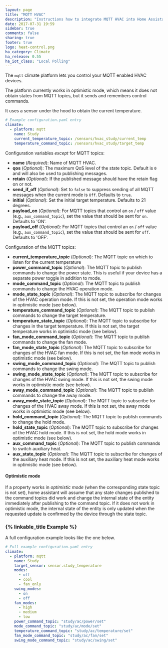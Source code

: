 ```yaml
---
layout: page
title: "MQTT HVAC"
description: "Instructions how to integrate MQTT HVAC into Home Assistant."
date: 2017-07-31 19:59
sidebar: true
comments: false
sharing: true
footer: true
logo: heat-control.png
ha_category: Climate
ha_release: 0.55
ha_iot_class: "Local Polling"
---
```


The `mqtt` climate platform lets you control your MQTT enabled HVAC devices.

The platform currently works in optimistic mode, which means it does not obtain states from MQTT topics, but it sends and remembers control commands.

It uses a sensor under the hood to obtain the current temperature.

```yaml
# Example configuration.yaml entry
climate:
  - platform: mqtt
    name: Study
    current_temperature_topic: /sensors/hvac_study/current_temp
    temperature_command_topic: /sensors/hvac_study/target_temp
```

Configuration variables *except* for MQTT topics:

- **name** (*Required*): Name of MQTT HVAC.
- **qos** (*Optional*): The maximum QoS level of the state topic. Default is `0` and will also be used to publishing messages.
- **retain** (*Optional*): If the published message should have the retain flag on or not.
- **send_if_off** (*Optional*): Set to `false` to suppress sending of all MQTT messages when the current mode is `Off`. Defaults to `true`.
- **initial** (*Optional*): Set the initial target temperature. Defaults to 21 degrees.
- **payload_on** (*Optional*): For MQTT topics that control an `on` / `off` value (e.g., `aux_command_topic`), set the value that should be sent for `on`. Defaults to 'ON'.
- **payload_off** (*Optional*): For MQTT topics that control an `on` / `off` value (e.g., `aux_command_topic`), set the value that should be sent for `off`. Defaults to 'OFF'.

Configuration of the MQTT topics:

- **current_temperature_topic** (*Optional*): The MQTT topic on which to listen for the current temperature
- **power_command_topic** (*Optional*): The MQTT topic to publish commands to change the power state. This is useful if your device has a separate power toggle in addition to mode.
- **mode_command_topic** (*Optional*): The MQTT topic to publish commands to change the HVAC operation mode.
- **mode_state_topic** (*Optional*): The MQTT topic to subscribe for changes of the HVAC operation mode. If this is not set, the operation mode works in optimistic mode (see below).
- **temperature_command_topic** (*Optional*): The MQTT topic to publish commands to change the target temperature.
- **temperature_state_topic** (*Optional*): The MQTT topic to subscribe for changes in the target temperature. If this is not set, the target temperature works in optimistic mode (see below).
- **fan_mode_command_topic** (*Optional*): The MQTT topic to publish commands to change the fan mode.
- **fan_mode_state_topic** (*Optional*): The MQTT topic to subscribe for changes of the HVAC fan mode. If this is not set, the fan mode works in optimistic mode (see below).
- **swing_mode_command_topic** (*Optional*): The MQTT topic to publish commands to change the swing mode.
- **swing_mode_state_topic** (*Optional*): The MQTT topic to subscribe for changes of the HVAC swing mode. If this is not set, the swing mode works in optimistic mode (see below).
- **away_mode_command_topic** (*Optional*): The MQTT topic to publish commands to change the away mode.
- **away_mode_state_topic** (*Optional*): The MQTT topic to subscribe for changes of the HVAC away mode. If this is not set, the away mode works in optimistic mode (see below).
- **hold_command_topic** (*Optional*): The MQTT topic to publish commands to change the hold mode.
- **hold_state_topic** (*Optional*): The MQTT topic to subscribe for changes of the HVAC hold mode. If this is not set, the hold mode works in optimistic mode (see below).
- **aux_command_topic** (*Optional*): The MQTT topic to publish commands to switch auxiliary heat.
- **aux_state_topic** (*Optional*): The MQTT topic to subscribe for changes of the auxiliary heat mode. If this is not set, the auxiliary heat mode works in optimistic mode (see below).

#### Optimistic mode

If a property works in *optimistic mode* (when the corresponding state topic is not set), home assistant will assume that any state changes published to the command topics did work and change the internal state of the entity immediately after publishing to the command topic. If it does not work in optimistic mode, the internal state of the entity is only updated when the requested update is confirmed by the device through the state topic.

### {% linkable_title Example %}

A full configuration example looks like the one below.

```yaml
# Full example configuration.yaml entry
climate:
  - platform: mqtt
    name: Study
    target_sensor: sensor.study_temperature
    modes:
      - off
      - cool
      - fan_only
    swing_modes:
      - on
      - off
    fan_modes:
      - high
      - medium
      - low
    power_command_topic: "study/ac/power/set"
    mode_command_topic: "study/ac/mode/set"
    temperature_command_topic: "study/ac/temperature/set"
    fan_mode_command_topic: "study/ac/fan/set"
    swing_mode_command_topic: "study/ac/swing/set"
```
